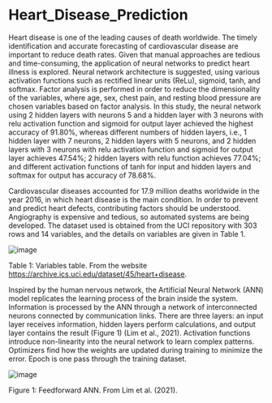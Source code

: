 # Heart_Disease_Prediction
Heart disease is one of the leading causes of death worldwide. The timely identification and accurate forecasting of cardiovascular disease are important to reduce death rates. Given that manual approaches are tedious and time-consuming, the application of neural networks to predict heart illness is explored. Neural network architecture is suggested, using various activation functions such as rectified linear units (ReLu), sigmoid, tanh, and softmax. Factor analysis is performed in order to reduce the dimensionality of the variables, where age, sex, chest pain, and resting blood pressure are chosen variables based on factor analysis. In this study, the neural network using 2 hidden layers with neurons 5 and a hidden layer with 3 neurons with relu activation function and sigmoid for output layer achieved the highest accuracy of 91.80%, whereas different numbers of hidden layers, i.e., 1 hidden layer with 7 neurons, 2 hidden layers with 5 neurons, and 2 hidden layers with 3 neurons with relu activation function and sigmoid for output layer achieves 47.54%; 2 hidden layers with relu function achieves 77.04%; and different activation functions of tanh for input and hidden layers and softmax for output has accuracy of 78.68%.

Cardiovascular diseases accounted for 17.9 million deaths worldwide in the year 2016, in which heart disease is the main condition. In order to prevent and predict heart defects, contributing factors should be understood. Angiography is expensive and tedious, so automated systems are being developed. The dataset used is obtained from the UCI repository with 303 rows and 14 variables, and the details on variables are given in Table 1.

![image](https://github.com/user-attachments/assets/3204dbf1-ba6a-49c5-aa80-9ab3465c9fa0)

Table 1: Variables table. From the website https://archive.ics.uci.edu/dataset/45/heart+disease.

Inspired by the human nervous network, the Artificial Neural Network (ANN) model replicates the learning process of the brain inside the system. Information is processed by the ANN through a network of interconnected neurons connected by communication links. There are three layers: an input layer receives information, hidden layers perform calculations, and output layer contains the result (Figure 1) (Lim et al., 2021). Activation functions introduce non-linearity into the neural network to learn complex patterns. Optimizers find how the weights are updated during training to minimize the error. Epoch is one pass through the training dataset.

![image](https://github.com/user-attachments/assets/8981db39-069f-412e-9c6a-025c40049d95)

Figure 1: Feedforward ANN. From Lim et al. (2021).


